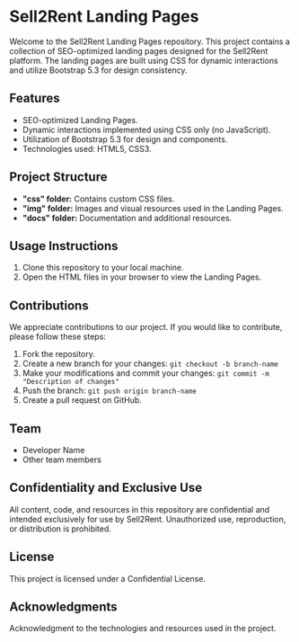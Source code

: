 # Sell2Rent Landing Pages

Welcome to the Sell2Rent Landing Pages repository. This project contains a collection of SEO-optimized landing pages designed for the Sell2Rent platform. The landing pages are built using CSS for dynamic interactions and utilize Bootstrap 5.3 for design consistency.

## Features

- SEO-optimized Landing Pages.
- Dynamic interactions implemented using CSS only (no JavaScript).
- Utilization of Bootstrap 5.3 for design and components.
- Technologies used: HTML5, CSS3.

## Project Structure

- **"css" folder:** Contains custom CSS files.
- **"img" folder:** Images and visual resources used in the Landing Pages.
- **"docs" folder:** Documentation and additional resources.

## Usage Instructions

1. Clone this repository to your local machine.
2. Open the HTML files in your browser to view the Landing Pages.

## Contributions

We appreciate contributions to our project. If you would like to contribute, please follow these steps:

1. Fork the repository.
2. Create a new branch for your changes: `git checkout -b branch-name`
3. Make your modifications and commit your changes: `git commit -m "Description of changes"`
4. Push the branch: `git push origin branch-name`
5. Create a pull request on GitHub.

## Team

- Developer Name
- Other team members

## Confidentiality and Exclusive Use

All content, code, and resources in this repository are confidential and intended exclusively for use by Sell2Rent. Unauthorized use, reproduction, or distribution is prohibited.

## License

This project is licensed under a Confidential License.

## Acknowledgments

Acknowledgment to the technologies and resources used in the project.
